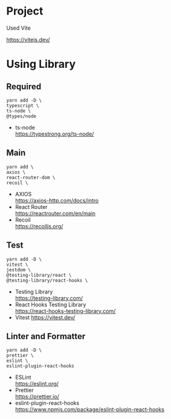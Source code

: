 # Project

Used Vite

https://vitejs.dev/

# Using Library

## Required

```
yarn add -D \
typescript \
ts-node \
@types/node
```

- ts-node  
  https://typestrong.org/ts-node/

## Main

```
yarn add \
axios \
react-router-dom \
recoil \
```

- AXIOS  
  https://axios-http.com/docs/intro
- React Router  
  https://reactrouter.com/en/main
- Recoil  
  https://recoiljs.org/

## Test

```
yarn add -D \
vitest \
jestdom \
@testing-library/react \
@testing-library/react-hooks \
```

- Testing Library  
  https://testing-library.com/
- React Hooks Testing Library  
  https://react-hooks-testing-library.com/
- Vitest
	https://vitest.dev/

## Linter and Formatter

```
yarn add -D \
prettier \
eslint \
eslint-plugin-react-hooks
```

- ESLint  
  https://eslint.org/
- Prettier  
  https://prettier.io/
- eslint-plugin-react-hooks  
  https://www.npmjs.com/package/eslint-plugin-react-hooks
